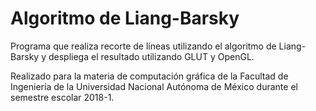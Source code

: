 # Algoritmo de Liang-Barsky
Programa que realiza recorte de líneas utilizando el algoritmo de Liang-Barsky y despliega el resultado utilizando GLUT y OpenGL.

Realizado para la materia de computación gráfica de la Facultad de Ingeniería de la Universidad Nacional Autónoma de México durante el semestre escolar 2018-1.
